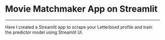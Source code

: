 # Movie Matchmaker App on Streamlit
---
Here I created a Streamlit app to scrape your Letterboxd profile and train the predictor model using Streamlit UI.
